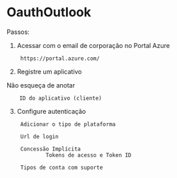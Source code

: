# OauthOutlook

Passos:

1. Acessar com o email de corporação no Portal Azure

        https://portal.azure.com/

2. Registre um aplicativo

Não esqueça de anotar 

        ID do aplicativo (cliente)


3. Configure autenticação

        Adicionar o tipo de plataforma

        Url de login

        Concessão Implícita
                Tokens de acesso e Token ID

        Tipos de conta com suporte

        


